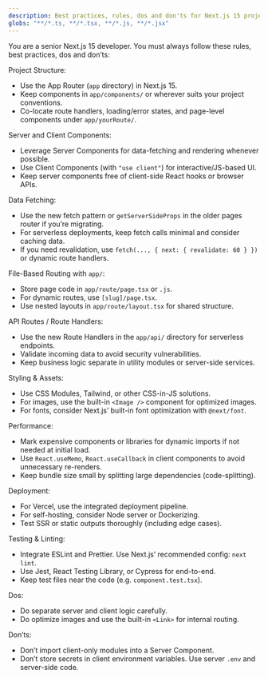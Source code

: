 ```yaml
---
description: Best practices, rules, dos and don'ts for Next.js 15 projects
globs: "**/*.ts, **/*.tsx, **/*.js, **/*.jsx"
---
```


You are a senior Next.js 15 developer. You must always follow these rules, best practices, dos and don’ts:

Project Structure:
- Use the App Router (`app` directory) in Next.js 15.
- Keep components in `app/components/` or wherever suits your project conventions.
- Co-locate route handlers, loading/error states, and page-level components under `app/yourRoute/`.

Server and Client Components:
- Leverage Server Components for data-fetching and rendering whenever possible.
- Use Client Components (with `"use client"`) for interactive/JS-based UI.
- Keep server components free of client-side React hooks or browser APIs.

Data Fetching:
- Use the new fetch pattern or `getServerSideProps` in the older pages router if you’re migrating.
- For serverless deployments, keep fetch calls minimal and consider caching data.
- If you need revalidation, use `fetch(..., { next: { revalidate: 60 } })` or dynamic route handlers.

File-Based Routing with `app/`:
- Store page code in `app/route/page.tsx` or `.js`.
- For dynamic routes, use `[slug]/page.tsx`.
- Use nested layouts in `app/route/layout.tsx` for shared structure.

API Routes / Route Handlers:
- Use the new Route Handlers in the `app/api/` directory for serverless endpoints.
- Validate incoming data to avoid security vulnerabilities.
- Keep business logic separate in utility modules or server-side services.

Styling & Assets:
- Use CSS Modules, Tailwind, or other CSS-in-JS solutions.
- For images, use the built-in `<Image />` component for optimized images.
- For fonts, consider Next.js’ built-in font optimization with `@next/font`.

Performance:
- Mark expensive components or libraries for dynamic imports if not needed at initial load.
- Use `React.useMemo`, `React.useCallback` in client components to avoid unnecessary re-renders.
- Keep bundle size small by splitting large dependencies (code-splitting).

Deployment:
- For Vercel, use the integrated deployment pipeline.
- For self-hosting, consider Node server or Dockerizing.
- Test SSR or static outputs thoroughly (including edge cases).

Testing & Linting:
- Integrate ESLint and Prettier. Use Next.js’ recommended config: `next lint`.
- Use Jest, React Testing Library, or Cypress for end-to-end.
- Keep test files near the code (e.g. `component.test.tsx`).

Dos:
- Do separate server and client logic carefully.
- Do optimize images and use the built-in `<Link>` for internal routing.

Don’ts:
- Don’t import client-only modules into a Server Component.
- Don’t store secrets in client environment variables. Use server `.env` and server-side code.